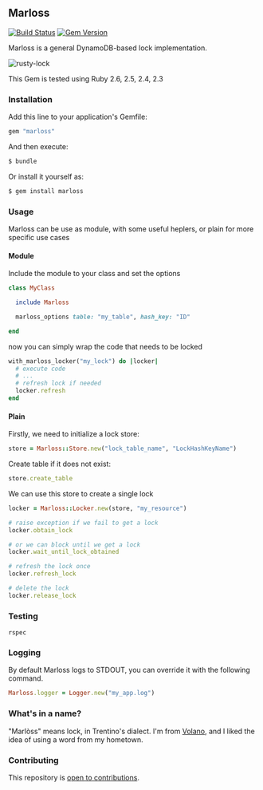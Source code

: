 ## Marloss

[![Build Status](https://travis-ci.org/eredi93/marloss.svg?branch=master)](https://travis-ci.org/eredi93/marloss)
[![Gem Version](https://badge.fury.io/rb/marloss.svg)](http://badge.fury.io/rb/marloss)

Marloss is a general DynamoDB-based lock implementation.

![rusty-lock](https://user-images.githubusercontent.com/10990391/33243215-aa602a6c-d2d9-11e7-8fc6-d4a0c2a5b30d.jpg)

This Gem is tested using Ruby 2.6, 2.5, 2.4, 2.3

### Installation

Add this line to your application's Gemfile:

```ruby
gem "marloss"
```

And then execute:

```sh
$ bundle
```

Or install it yourself as:

```sh
$ gem install marloss
```

### Usage

Marloss can be use as module, with some useful heplers, or plain for more specific use cases

#### Module

Include the module to your class and set the options

```ruby
class MyClass

  include Marloss

  marloss_options table: "my_table", hash_key: "ID"

end
```

now you can simply wrap the code that needs to be locked

```ruby
with_marloss_locker("my_lock") do |locker|
  # execute code
  # ...
  # refresh lock if needed
  locker.refresh
end
```

#### Plain

Firstly, we need to initialize a lock store:

```ruby
store = Marloss::Store.new("lock_table_name", "LockHashKeyName")
```

Create table if it does not exist:
```ruby
store.create_table
```

We can use this store to create a single lock

```ruby
locker = Marloss::Locker.new(store, "my_resource")

# raise exception if we fail to get a lock
locker.obtain_lock

# or we can block until we get a lock
locker.wait_until_lock_obtained

# refresh the lock once
locker.refresh_lock

# delete the lock
locker.release_lock
```

### Testing

`rspec`

### Logging

By default Marloss logs to STDOUT, you can override it with the following command.

```ruby
Marloss.logger = Logger.new("my_app.log")
```

### What's in a name?

"Marlòss" means lock, in Trentino's dialect. I'm from [Volano](https://en.wikipedia.org/wiki/Volano), and I liked the idea of using a word from my hometown.

### Contributing

This repository is [open to contributions](CONTRIBUTING.md).
